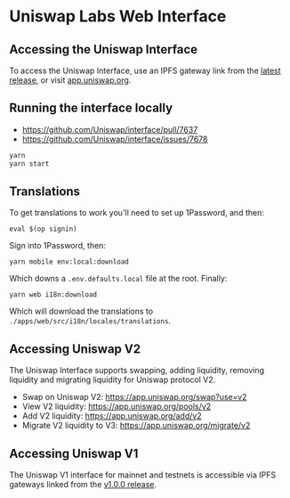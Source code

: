# Uniswap Labs Web Interface

## Accessing the Uniswap Interface

To access the Uniswap Interface, use an IPFS gateway link from the
[latest release](https://github.com/Uniswap/uniswap-interface/releases/latest),
or visit [app.uniswap.org](https://app.uniswap.org).

## Running the interface locally

- https://github.com/Uniswap/interface/pull/7637
- https://github.com/Uniswap/interface/issues/7678

```bash
yarn
yarn start
```

## Translations

To get translations to work you'll need to set up 1Password, and then:

```
eval $(op signin)
```

Sign into 1Password, then:

```
yarn mobile env:local:download
```

Which downs a `.env.defaults.local` file at the root. Finally:

```
yarn web i18n:download
```

Which will download the translations to `./apps/web/src/i18n/locales/translations`.

## Accessing Uniswap V2

The Uniswap Interface supports swapping, adding liquidity, removing liquidity and migrating liquidity for Uniswap protocol V2.

- Swap on Uniswap V2: <https://app.uniswap.org/swap?use=v2>
- View V2 liquidity: <https://app.uniswap.org/pools/v2>
- Add V2 liquidity: <https://app.uniswap.org/add/v2>
- Migrate V2 liquidity to V3: <https://app.uniswap.org/migrate/v2>

## Accessing Uniswap V1

The Uniswap V1 interface for mainnet and testnets is accessible via IPFS gateways
linked from the [v1.0.0 release](https://github.com/Uniswap/uniswap-interface/releases/tag/v1.0.0).
